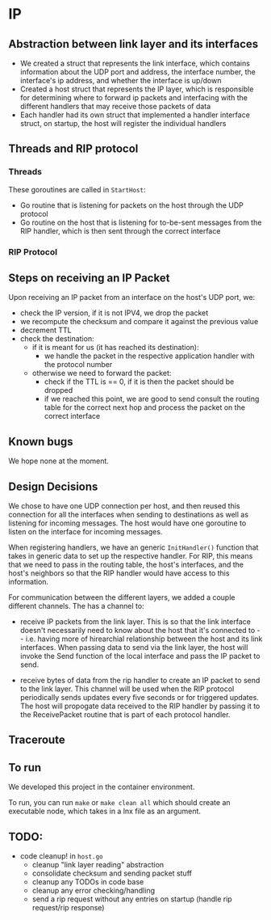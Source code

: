 # IP

## Abstraction between link layer and its interfaces
- We created a struct that represents the link interface, which contains information about the UDP port and address, the interface number, the interface's ip address, and whether the interface is up/down 
- Created a host struct that represents the IP layer, which is responsible for determining where to forward ip packets and interfacing with the different handlers that may receive those packets of data 
- Each handler had its own struct that implemented a handler interface struct, on startup, the host will register the individual handlers 

## Threads and RIP protocol 

### Threads

These goroutines are called in `StartHost`:
- Go routine that is listening for packets on the host through the UDP protocol
- Go routine on the host that is listening for to-be-sent messages from the RIP handler, which is then sent through the correct interface

### RIP Protocol



## Steps on receiving an IP Packet 
Upon receiving an IP packet from an interface on the host's UDP port, we:
- check the IP version, if it is not IPV4, we drop the packet
- we recompute the checksum and compare it against the previous value 
- decrement TTL
- check the destination:
  - if it is meant for us (it has reached its destination):
    - we handle the packet in the respective application handler with the protocol number
  - otherwise we need to forward the packet:
    - check if the TTL is == 0, if it is then the packet should be dropped
    - if we reached this point, we are good to send consult the routing table for the correct next hop and process the packet on the correct interface

## Known bugs 
We hope none at the moment.

## Design Decisions 

We chose to have one UDP connection per host, and then reused this connection for all the interfaces when sending to destinations as well as listening for incoming messages. The host would have one goroutine to listen on the interface for incoming messages.

When registering handlers, we have an generic `InitHandler()` function that takes in generic data to set up the respective handler. For RIP, this means that we need to pass in the routing table, the host's interfaces, and the host's neighbors so that the RIP handler would have access to this information.


For communication between the different layers, we added a couple different channels. 
The has a channel to: 
- receive IP packets from the link layer. This is so that the link interface doesn't necessarily need to know about the host that it's connected to -- i.e. having more of hirearchial relationship between the host and its link interfaces. When passing data to send via the link layer, the host will invoke the Send function of the local interface and pass the IP packet to send. 
 
- receive bytes of data from the rip handler to create an IP packet to send to the link layer. This channel will be used when the RIP protocol periodically sends updates every five seconds or for triggered updates. The host will propogate data received to the RIP handler by passing it to the ReceivePacket routine that is part of each protocol handler. 

## Traceroute 


## To run
We developed this project in the container environment. 

To run, you can run `make` or `make clean all` which should create an executable node, which takes in a lnx file as an argument. 


## TODO: 
- code cleanup! in `host.go` 
  - cleanup "link layer reading" abstraction
  - consolidate checksum and sending packet stuff
  - cleanup any TODOs in code base 
  - cleanup any error checking/handling 
  - send a rip request without any entries on startup (handle rip request/rip response)